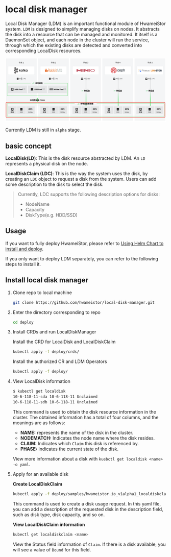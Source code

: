 # local disk manager

Local Disk Manager (LDM) is an important functional module of HwameiStor system. `LDM` is designed to simplify managing disks on nodes. It abstracts the disk into a resource that can be managed and monitored. It itself is a DaemonSet object, and each node in the cluster will run the service, through which the existing disks are detected and converted into corresponding LocalDisk resources.

![LDM Architecture Diagram](../img/ldm.png)

Currently LDM is still in `alpha` stage.

## basic concept

**LocalDisk(LD)**: This is the disk resource abstracted by LDM. An `LD` represents a physical disk on the node.

**LocalDiskClaim (LDC)**: This is the way the system uses the disk, by creating an `LDC` object to request a disk from the system. Users can add some description to the disk to select the disk.

> Currently, LDC supports the following description options for disks:
>
> - NodeName
> - Capacity
> - DiskType(e.g. HDD/SSD)

## Usage

If you want to fully deploy HwameiStor, please refer to [Using Helm Chart to install and deploy](../install/deploy.md).

If you only want to deploy LDM separately, you can refer to the following steps to install it.

## Install local disk manager

1. Clone repo to local machine

    ```bash
    git clone https://github.com/hwameistor/local-disk-manager.git
    ```

2. Enter the directory corresponding to repo

    ```bash
    cd deploy
    ```

3. Install CRDs and run LocalDiskManager

    Install the CRD for LocalDisk and LocalDiskClaim

    ```bash
    kubectl apply -f deploy/crds/
    ```

    Install the authorized CR and LDM Operators

    ```bash
    kubectl apply -f deploy/
    ```

4. View LocalDisk information

    ```bash
    $ kubectl get localdisk
    10-6-118-11-sda 10-6-118-11 Unclaimed
    10-6-118-11-sdb 10-6-118-11 Unclaimed
    ```

    This command is used to obtain the disk resource information in the cluster. The obtained information has a total of four columns, and the meanings are as follows:

      - **NAME:** represents the name of the disk in the cluster.
      - **NODEMATCH:** Indicates the node name where the disk resides.
      - **CLAIM:** Indicates which `Claim` this disk is referenced by.
      - **PHASE:** Indicates the current state of the disk.

    View more information about a disk with `kuebctl get localdisk <name> -o yaml`.

5. Apply for an available disk

    **Create LocalDiskClaim**

    ```bash
    kubectl apply -f deploy/samples/hwameistor.io_v1alpha1_localdiskclaim_cr.yaml
    ```

    This command is used to create a disk usage request.
    In this yaml file, you can add a description of the requested disk in the description field, such as disk type, disk capacity, and so on.

    **View LocalDiskClaim information**

    ```bash
    kubectl get localdiskclaim <name>
    ```

    View the Status field information of `Claim`.
    If there is a disk available, you will see a value of `Bound` for this field.